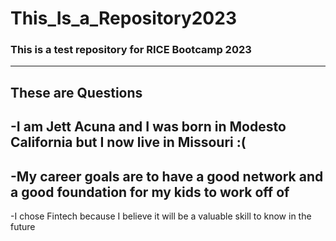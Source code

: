 # This_Is_a_Repository2023
### This is a test repository for RICE Bootcamp 2023
---
## These are Questions
-I am Jett Acuna and I was born in Modesto California but I now live in Missouri :(
---
-My career goals are to have a good network and a good foundation for my kids to work off of
---
-I chose Fintech because I believe it will be a valuable skill to know in the future
